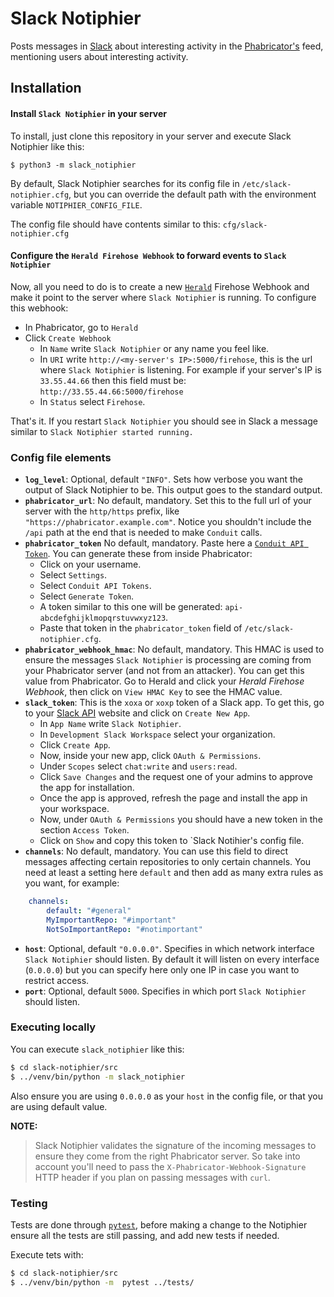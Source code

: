 # Slack Notiphier
Posts messages in [Slack](https://slack.com/) about interesting activity in the [Phabricator's](https://www.phacility.com/) feed, mentioning users about interesting activity.


## Installation

#### Install `Slack Notiphier` in your server

To install, just clone this repository in your server and execute Slack Notiphier like this:

    $ python3 -m slack_notiphier

By default, Slack Notiphier searches for its config file in `/etc/slack-notiphier.cfg`,  but you can override the
default path with the environment variable `NOTIPHIER_CONFIG_FILE`.
 
The config file should have contents similar to this: `cfg/slack-notiphier.cfg`


#### Configure the `Herald Firehose Webhook` to forward events to `Slack Notiphier`

Now, all you need to do is to create a new [`Herald`](https://secure.phabricator.com/book/phabricator/article/herald/)
Firehose Webhook and make it point to the server where `Slack Notiphier` is running. To configure this webhook:
- In Phabricator, go to `Herald`
- Click `Create Webhook`
   - In `Name` write `Slack Notiphier` or any name you feel like.
   - In `URI` write `http://<my-server's IP>:5000/firehose`, this is the url where `Slack Notiphier` is listening.
     For example if your server's IP is `33.55.44.66` then this field must be: `http://33.55.44.66:5000/firehose`
   - In `Status` select `Firehose`.

That's it. If you restart `Slack Notiphier` you should see in Slack a message similar to `Slack Notiphier started running.`


### Config file elements

- **`log_level`**: Optional, default `"INFO"`. Sets how verbose you want the output of Slack Notiphier to be. This output goes
  to the standard output.
- **`phabricator_url`**: No default, mandatory. Set this to the full url of your server with the `http/https` prefix, 
  like `"https://phabricator.example.com"`. Notice you shouldn't include the `/api` path at the end that is needed to make 
  `Conduit` calls.
- **`phabricator_token`** No default, mandatory. Paste here a [`Conduit API Token`](https://secure.phabricator.com/book/phabricator/article/conduit/). 
  You can generate these from inside 
  Phabricator:
   - Click on your username.
   - Select `Settings`.
   - Select `Conduit API Tokens`.
   - Select `Generate Token`.
   - A token similar to this one will be generated: `api-abcdefghijklmopqrstuvwxyz123`.
   - Paste that token in the `phabricator_token` field of `/etc/slack-notiphier.cfg`.
- **`phabricator_webhook_hmac`**: No default, mandatory. This HMAC is used to ensure the messages `Slack Notiphier` is processing
  are coming from your Phabricator server (and not from an attacker). You can get this value from Phabricator. 
  Go to Herald and click your *Herald Firehose Webhook*, then click on `View HMAC Key` to see the HMAC value.
- **`slack_token`**: This is the `xoxa` or `xoxp` token of a Slack app. To get this, go to your
  [Slack API](https://api.slack.com/apps) website and click on `Create New App`.
   - In `App Name` write `Slack Notiphier`.
   - In `Development Slack Workspace` select your organization.
   - Click `Create App`.
   - Now, inside your new app, click `OAuth & Permissions`.
   - Under `Scopes` select `chat:write` and `users:read`.
   - Click `Save Changes` and the request one of your admins to approve the app for installation.
   - Once the app is approved, refresh the page and install the app in your workspace.
   - Now, under `OAuth & Permissions` you should have a new token in the section `Access Token`.
   - Click on `Show` and copy this token to `Slack Notihier's config file.
- **`channels`**: No default, mandatory. You can use this field to direct messages affecting certain repositories to
  only certain channels. You need at least a setting here `default` and then add as many extra rules as you want, for example:
```yaml
    channels:
        default: "#general"
        MyImportantRepo: "#important"
        NotSoImportantRepo: "#notimportant"
```
 - **`host`**: Optional, default `"0.0.0.0"`. Specifies in which network interface `Slack Notiphier` should listen. 
   By default it will listen on every interface (`0.0.0.0`) but you can specify here only one IP in case you want to 
   restrict access.
 - **`port`**: Optional, default `5000`. Specifies in which port `Slack Notiphier` should listen. 

### Executing locally

You can execute `slack_notiphier` like this:

```bash
$ cd slack-notiphier/src
$ ../venv/bin/python -m slack_notiphier
```

Also ensure you are using `0.0.0.0` as your `host` in the config file, or that you are using default value.


**NOTE:** 
> Slack Notiphier validates the signature of the incoming messages to ensure they come from the right Phabricator server. So take into account you'll need to pass the `X-Phabricator-Webhook-Signature` HTTP header if you plan on passing messages with `curl`.

### Testing

Tests are done through [`pytest`](https://docs.pytest.org/en/latest/), before making a change to the Notiphier 
ensure all the tests are still passing, and add new tests if needed.

Execute tets with:

```bash
$ cd slack-notiphier/src
$ ../venv/bin/python -m  pytest ../tests/
```

